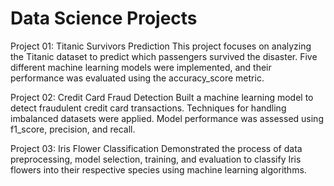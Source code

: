 # Data Science Projects

Project 01: Titanic Survivors Prediction
This project focuses on analyzing the Titanic dataset to predict which passengers survived the disaster. Five different machine learning models were implemented, and their performance was evaluated using the accuracy_score metric.

Project 02: Credit Card Fraud Detection
Built a machine learning model to detect fraudulent credit card transactions. Techniques for handling imbalanced datasets were applied. Model performance was assessed using f1_score, precision, and recall.

Project 03: Iris Flower Classification
Demonstrated the process of data preprocessing, model selection, training, and evaluation to classify Iris flowers into their respective species using machine learning algorithms.
